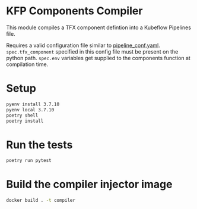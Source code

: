 # KFP Components Compiler

This module compiles a TFX component defintion into a Kubeflow Pipelines file.

Requires a valid configuration file similar to [pipeline_conf.yaml](acceptance/pipeline_conf.yaml).
`spec.tfx_component` specified in this config file must be present on the python path.
`spec.env` variables get supplied to the components function at compilation time.

# Setup
```bash
pyenv install 3.7.10
pyenv local 3.7.10
poetry shell
poetry install
```

# Run the tests
```bash
poetry run pytest
```

# Build the compiler injector image
```bash
docker build . -t compiler
```